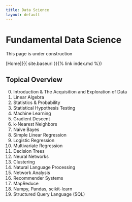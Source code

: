 ```yaml
---
title: Data Science 
layout: default
--- 
```


# Fundamental Data Science  

This page is under construction

[Home]({{ site.baseurl }}{% link index.md %})


## Topical Overview

0. Introduction & The Acquisition and Exploration of Data
1. Linear Algebra
2. Statistics & Probability
3. Statistical Hypothesis Testing
4. Machine Learning
5. Gradient Descent
6. k-Nearest Neighbors
7. Naive Bayes
8. Simple Linear Regression
9. Logistic Regression
10. Multivariate Regression
11. Decision Trees
12. Neural Networks
13. Clustering 
14. Natural Language Processing
15. Network Analysis
16. Recommender Systems
17. MapReduce
18. Numpy, Pandas, scikit-learn
19. Structured Query Language (SQL)





